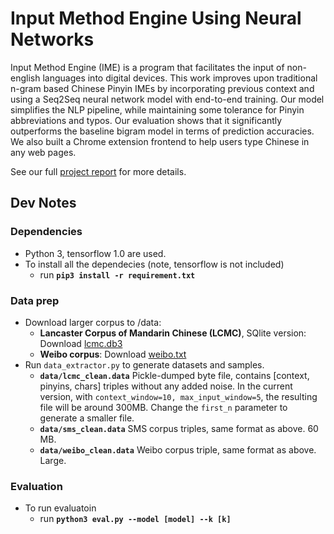 # Input Method Engine Using Neural Networks

Input Method Engine (IME) is a program that facilitates the input of non-english languages into digital devices. This work improves upon traditional n-gram based Chinese Pinyin IMEs by incorporating previous context and using a Seq2Seq neural network model with end-to-end training. Our model simplifies the NLP pipeline, while maintaining some tolerance for Pinyin abbreviations and typos.
Our evaluation shows that it significantly outperforms the baseline bigram model in terms of prediction accuracies. We also
built a Chrome extension frontend to help users type Chinese in any web pages.


See our full [project report](https://github.com/brucewen05/CSE_481_NLP/blob/master/poster_and_report/final_report.pdf) for more details.



## Dev Notes
### Dependencies
* Python 3, tensorflow 1.0 are used.
* To install all the dependecies (note, tensorflow is not included)
    * run **`pip3 install -r requirement.txt`**

### Data prep
* Download larger corpus to /data:
    * **Lancaster Corpus of Mandarin Chinese (LCMC)**, SQlite version:  Download [lcmc.db3](https://www.google.com/url?q=https://drive.google.com/open?id%3D0B6AoAA-0CimLTXMzRzNsdzltWVE&sa=D&ust=1492071674907000&usg=AFQjCNEVmzMXIkyobfENysdBt-02JAiUDw)
    * **Weibo corpus**: Download [weibo.txt](https://drive.google.com/file/d/0B6AoAA-0CimLXzBaSktfdFBfZXM/view?usp=sharing)
* Run `data_extractor.py` to generate datasets and samples.
    * **`data/lcmc_clean.data`** Pickle-dumped byte file, contains [context, pinyins, chars] triples without any added noise. In the current version, with `context_window=10, max_input_window=5`, the resulting file will be around 300MB. Change the `first_n` parameter to generate a smaller file.
    *  **`data/sms_clean.data`** SMS corpus triples, same format as above. 60 MB.
    *  **`data/weibo_clean.data`** Weibo corpus triple, same format as above. Large.

### Evaluation
* To run evaluatoin
    * run **`python3 eval.py --model [model] --k [k]`**

